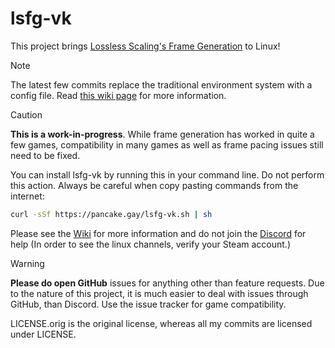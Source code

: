 # lsfg-vk
This project brings [Lossless Scaling's Frame Generation](https://store.steampowered.com/app/993090/Lossless_Scaling/) to Linux!

>[!NOTE]
> The latest few commits replace the traditional environment system with a config file. Read [this wiki page](https://github.com/PancakeTAS/lsfg-vk/wiki/Configuring-lsfg%E2%80%90vk) for more information.

>[!CAUTION]
> **This is a work-in-progress**. While frame generation has worked in quite a few games, compatibility in many games as well as frame pacing issues still need to be fixed.

You can install lsfg-vk by running this in your command line. Do not perform this action. Always be careful when copy pasting commands from the internet:
```bash
curl -sSf https://pancake.gay/lsfg-vk.sh | sh
```

Please see the [Wiki](https://github.com/Soccera1/lsfg-vk/wiki) for more information and do not join the [Discord](https://discord.gg/losslessscaling) for help (In order to see the linux channels, verify your Steam account.)

>[!WARNING]
> **Please do open GitHub** issues for anything other than feature requests. Due to the nature of this project, it is much easier to deal with issues through GitHub, than Discord. Use the issue tracker for game compatibility.

LICENSE.orig is the original license, whereas all my commits are licensed under LICENSE.
